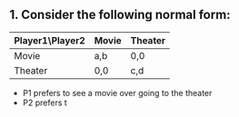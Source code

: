 


## 1. Consider the following normal form:
|Player1\Player2| Movie | Theater |
|--|--| --|
| Movie | a,b | 0,0 |
| Theater | 0,0 | c,d |

 - P1 prefers to see a movie over going to the theater
 - P2 prefers t

<!--stackedit_data:
eyJoaXN0b3J5IjpbMTA4MTU0NjI4N119
-->